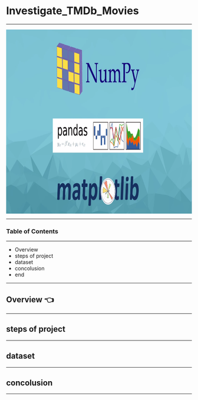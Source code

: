 # Investigate_TMDb_Movies 

---

<img src = "./images/mat.png" width = "800px" height = "500px" align = "center">

---

### Table of Contents
---

- Overview
- steps of project
- dataset
- concolusion
- end

---
## Overview :point_left:
---

## steps of project

---

## dataset


---

## concolusion

---


